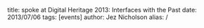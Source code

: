 title: spoke at Digital Heritage 2013: Interfaces with the Past
date: 2013/07/06
tags: [events]
author: Jez Nicholson
alias: /
